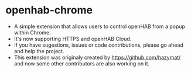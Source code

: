 # openhab-chrome
- A simple extension that allows users to control openHAB from a popup within Chrome.
- It's now supporting HTTPS and openHAB Cloud.
- If you have sugestions, issues or code contributions, please go ahead and help the project.
- This extension was originaly created by https://github.com/hazymat/ and now some other contributors are also working on it.
